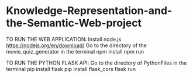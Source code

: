 # Knowledge-Representation-and-the-Semantic-Web-project

TO RUN THE WEB APPLICATION:
Install node.js https://nodejs.org/en/download/
Go to the directory of the movie_quiz_generator in the terminal 
npm install
npm run

TO RUN THE PYTHON FLASK API:
Go to the directory of PythonFiles in the terminal
pip install flask
pip install flask_cors
flask run

